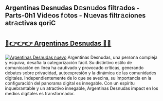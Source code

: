 ## Argentinas Desnudas D𝚎sn𝚞dos filtr𝚊dos - Parts-0h1 Vid𝚎os f𝚘tos - N𝚞evas filtr𝚊ciones atr𝚊ctivas qoriC

# <h2><a href="http://mb13msk.tromn.icu/?c=Argentinas+Desnudas">🔗👉👉👉 Argentinas Desnudas 🔗🔗</a></h2>

[![Argentinas Desnudas nuevo](https://i.imgur.com/pEAQMta.gif)](http://mb13msk.tromn.icu/?c=Argentinas+Desnudas)
Argentinas Desnudas, una persona compleja y esquiva, desafía la categorización fácil. Su distintivo estilo de comunicación en línea ha cautivado y provocado críticas, generando debates sobre privacidad, autoexpresión y la dinámica de las comunidades digitales. Independientemente de lo que se avecina, su importancia en la configuración del panorama digital es innegable. Con un espíritu inquebrantable y un atractivo innegable, Argentinas Desnudas impact en los medios digitales es transformador.

